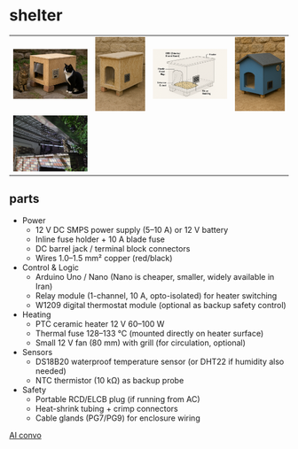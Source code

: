 # shelter

|   |   |   |   |
| --- | --- | --- | --- |
| [![image](https://github.com/kamangir/assets2/blob/main/shelter/01.png?raw=true)](https://github.com/kamangir/assets2/blob/main/shelter/01.png?raw=true) | [![image](https://github.com/kamangir/assets2/blob/main/shelter/02.png?raw=true)](https://github.com/kamangir/assets2/blob/main/shelter/02.png?raw=true) | [![image](https://github.com/kamangir/assets2/blob/main/shelter/03.png?raw=true)](https://github.com/kamangir/assets2/blob/main/shelter/03.png?raw=true) | [![image](https://github.com/kamangir/assets2/blob/main/shelter/04.png?raw=true)](https://github.com/kamangir/assets2/blob/main/shelter/04.png?raw=true) |
| [![image](https://github.com/kamangir/assets2/raw/main/shelter/20251005_180841.jpg?raw=true)](https://github.com/kamangir/assets2/raw/main/shelter/20251005_180841.jpg?raw=true) |  |  |  |

## parts

- Power
    - 12 V DC SMPS power supply (5–10 A) or 12 V battery
    - Inline fuse holder + 10 A blade fuse
    - DC barrel jack / terminal block connectors
    - Wires 1.0–1.5 mm² copper (red/black)
- Control & Logic
    - Arduino Uno / Nano (Nano is cheaper, smaller, widely available in Iran)
    - Relay module (1-channel, 10 A, opto-isolated) for heater switching
    - W1209 digital thermostat module (optional as backup safety control)
- Heating
    - PTC ceramic heater 12 V 60–100 W
    - Thermal fuse 128–133 °C (mounted directly on heater surface)
    - Small 12 V fan (80 mm) with grill (for circulation, optional)
- Sensors
    - DS18B20 waterproof temperature sensor (or DHT22 if humidity also needed)
    - NTC thermistor (10 kΩ) as backup probe
- Safety
    - Portable RCD/ELCB plug (if running from AC)
    - Heat-shrink tubing + crimp connectors
    - Cable glands (PG7/PG9) for enclosure wiring

[AI convo](https://chatgpt.com/c/68df585e-9a68-832f-b22e-481af04c377e)
